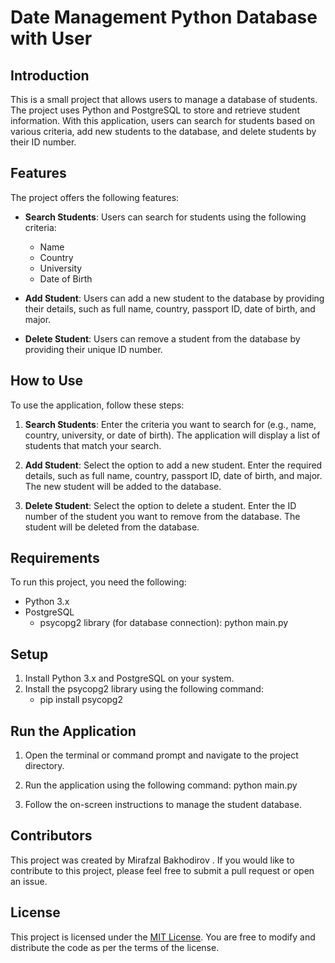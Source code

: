 # Date Management Python Database with User

## Introduction

This is a small project that allows users to manage a database of students. The project uses Python and PostgreSQL to store and retrieve student information. With this application, users can search for students based on various criteria, add new students to the database, and delete students by their ID number.

## Features

The project offers the following features:

- **Search Students**: Users can search for students using the following criteria:
  - Name
  - Country
  - University
  - Date of Birth

- **Add Student**: Users can add a new student to the database by providing their details, such as full name, country, passport ID, date of birth, and major.

- **Delete Student**: Users can remove a student from the database by providing their unique ID number.

## How to Use

To use the application, follow these steps:

1. **Search Students**: Enter the criteria you want to search for (e.g., name, country, university, or date of birth). The application will display a list of students that match your search.

2. **Add Student**: Select the option to add a new student. Enter the required details, such as full name, country, passport ID, date of birth, and major. The new student will be added to the database.

3. **Delete Student**: Select the option to delete a student. Enter the ID number of the student you want to remove from the database. The student will be deleted from the database.

## Requirements

To run this project, you need the following:

- Python 3.x
- PostgreSQL
  - psycopg2 library (for database connection): python main.py

## Setup

1. Install Python 3.x and PostgreSQL on your system.
2. Install the psycopg2 library using the following command:
   - pip install psycopg2



## Run the Application

1. Open the terminal or command prompt and navigate to the project directory.
2. Run the application using the following command: python main.py


3. Follow the on-screen instructions to manage the student database.

## Contributors

This project was created by Mirafzal Bakhodirov  . If you would like to contribute to this project, please feel free to submit a pull request or open an issue.

## License

This project is licensed under the [MIT License](LICENSE). You are free to modify and distribute the code as per the terms of the license.

